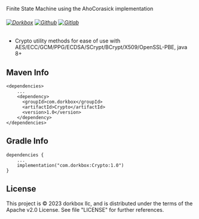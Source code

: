 Finite State Machine using the AhoCorasick implementation

###### [![Dorkbox](https://badge.dorkbox.com/dorkbox.svg "Dorkbox")](https://git.dorkbox.com/dorkbox/FSM) [![Github](https://badge.dorkbox.com/github.svg "Github")](https://github.com/dorkbox/FSM) [![Gitlab](https://badge.dorkbox.com/gitlab.svg "Gitlab")](https://gitlab.com/dorkbox/FSM)


* Crypto utility methods for ease of use with AES/ECC/GCM/PPG/ECDSA/SCrypt/BCrypt/X509/OpenSSL-PBE, java 8+



Maven Info
---------
```
<dependencies>
    ...
    <dependency>
      <groupId>com.dorkbox</groupId>
      <artifactId>Crypto</artifactId>
      <version>1.0</version>
    </dependency>
</dependencies>
```

Gradle Info
---------
```
dependencies {
    ...
    implementation("com.dorkbox:Crypto:1.0")
}
```

License
---------
This project is © 2023 dorkbox llc, and is distributed under the terms of the Apache v2.0 License. See file "LICENSE" for further 
references.
